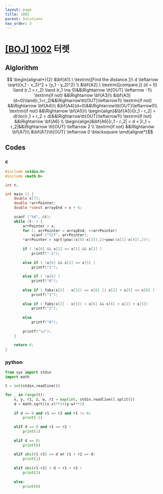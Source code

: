```yaml
---
layout: page
title: 1002
parent: Solutions
nav_order: 3
---
```

# [[BOJ]](https://www.acmicpc.net/problem) [1002](https://www.acmicpc.net/problem/1002) 터렛
## Alglorithm

$$ \begin{alignat*}{2}
&\bf{A1}.\ \textrm{[Find the distance.]}\  d \leftarrow \sqrt{(x_1 - x_2)^2 + (y_1 - y_2)^2} \\
&\bf{A2}.\ \textrm{[compare.]}  (d = 0) \land (r_1 = r_2) \land (r_1 \ne 0)&&\Rightarrow \tt{OUT} \leftarrow -1\\ 
\textrm{if not} &&\Rightarrow \bf{A3}\\   
&\bf{A3}(d=0)\land(r_1=r_2)&&\Rightarrow\tt{OUT}\leftarrow1\\ 
\textrm{if not} &&\Rightarrow \bf{A4}\\
&\bf{A4}(d=0)&&\Rightarrow\tt{OUT}\leftarrow0\\ 
\textrm{if not} &&\Rightarrow \bf{A5}\\
 \begin{align}&\bf{A5}(|r_1 - r_2| = d)\lor(r_1 + r_2 = d)&&\Rightarrow\tt{OUT}\leftarrow1\\ 
 \textrm{if not} &&\Rightarrow \bf{A6} \\
 \begin{align}&\bf{A6}|r_1 - r_2| < d < |r_1 + r_2|&&\Rightarrow \tt{OUT} \leftarrow 2 
 \\ \textrm{if not} &&\Rightarrow \bf{A7}\\
&\bf{A7}\tt{OUT} \leftarrow 0 \blacksquare
\end{alignat*}$$  

## Codes
### c
```c
#include <stdio.h>
#include <math.h>

int t;

int main () {
	double x[7];
	double *arrPointer;
	double *const arrayEnd = x + 6;
	
	scanf ("%d", &t);
	while (t--) {
		arrPointer = x;
		for (; arrPointer < arrayEnd; ++arrPointer) 
			scanf ("%lf", arrPointer);
		*arrPointer = sqrt(pow((x[0]-x[3]),2)+pow((x[1]-x[4]),2));
		
		if ( !x[6] && x[2] == x[5] && x[2] )
			printf("-1");
			
		else if ( !x[6] && x[2] == x[5] )
			printf("1");
			
		else if ( !x[6] )
			printf("0");
			
		else if ( fabs(x[2] - x[5]) == x[6] || x[2] + x[5] == x[6] )
			printf("1");
			
		else if ( fabs(x[2] - x[5]) < x[6] && x[6] < x[2] + x[5])
			printf("2");
			
		else
			printf("0");
		
		printf("\n");
	}
		
	return 0;
}
```
### python
```python
from sys import stdin
import math

t = int(stdin.readline())

for _ in range(t):
	x, y, r1, z, w, r2 = map(int, stdin.readline().split())
	d = math.sqrt((x-z)**2+(y-w)**2)
	
	if d == 0 and r1 == r2 and r1 != 0:
		print(-1)
		
	elif d == 0 and r1 == r2 :
		print(1)
	
	elif d == 0:
		print(0)
		
	elif abs(r1-r2) == d or r1 + r2 == d:
		print(1)
		
	elif abs(r1-r2) < d < r1 + r2 :
		print(2)
		
	else:
		print(0)
```

